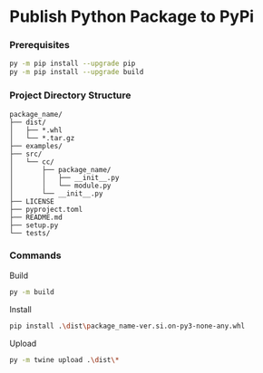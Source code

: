 # Publish Python Package to PyPi

### Prerequisites

```bash
py -m pip install --upgrade pip
py -m pip install --upgrade build
```



### Project Directory Structure

```
package_name/
├── dist/
│   ├── *.whl
│   └── *.tar.gz
├── examples/
├── src/
│   └── cc/
│       ├── package_name/
│       │   ├── __init__.py
│       │   └── module.py
│       └── __init__.py
├── LICENSE
├── pyproject.toml
├── README.md
├── setup.py
└── tests/
```

### Commands

Build

```bash
py -m build
```

Install

```bash
pip install .\dist\package_name-ver.si.on-py3-none-any.whl
```

Upload

```bash
py -m twine upload .\dist\*
```



